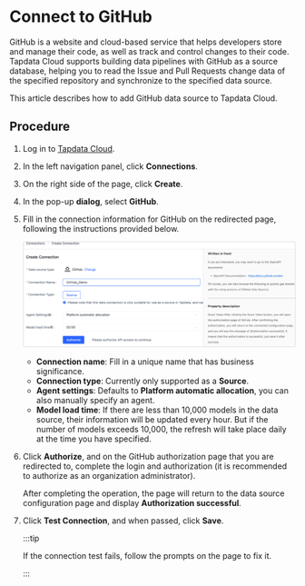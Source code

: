 # Connect to GitHub

GitHub is a website and cloud-based service that helps developers store and manage their code, as well as track and control changes to their code. Tapdata Cloud supports building data pipelines with GitHub as a source database, helping you to read the Issue and Pull Requests change data of the specified repository and synchronize to the specified data source. 

This article describes how to add GitHub data source to Tapdata Cloud.



## Procedure

1. Log in to [Tapdata Cloud](https://cloud.tapdata.io/).

2. In the left navigation panel, click **Connections**.

3. On the right side of the page, click **Create**.

4. In the pop-up **dialog**, select **GitHub**.

5. Fill in the connection information for GitHub on the redirected page, following the instructions provided below.

   ![GitHub Connection Settings](../../../images/github_connection_setting.png)

   * **Connection name**: Fill in a unique name that has business significance.
   * **Connection type**: Currently only supported as a **Source**.
   * **Agent settings**: Defaults to **Platform automatic allocation**, you can also manually specify an agent.
   * **Model load time**: If there are less than 10,000 models in the data source, their information will be updated every hour. But if the number of models exceeds 10,000, the refresh will take place daily at the time you have specified.

6. Click **Authorize**, and on the GitHub authorization page that you are redirected to, complete the login and authorization (it is recommended to authorize as an organization administrator).

   After completing the operation, the page will return to the data source configuration page and display **Authorization successful**.

7. Click **Test Connection**, and when passed, click **Save**.

   :::tip

   If the connection test fails, follow the prompts on the page to fix it.

   :::

